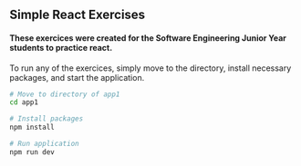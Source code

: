 ## Simple React Exercises

#### These exercices were created for the Software Engineering Junior Year students to practice react.

To run any of the exercices, simply move to the directory, install necessary packages, and start the application.

```bash
# Move to directory of app1
cd app1

# Install packages
npm install

# Run application
npm run dev
```